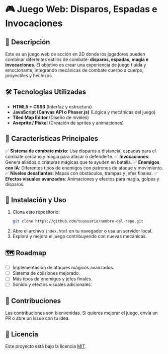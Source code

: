# 🎮 Juego Web: Disparos, Espadas e Invocaciones

## 📌 Descripción
Este es un juego web de acción en 2D donde los jugadores pueden combinar diferentes estilos de combate: **disparos, espadas, magia e invocaciones**. El objetivo es crear una experiencia de juego fluida y emocionante, integrando mecánicas de combate cuerpo a cuerpo, proyectiles y hechizos.

## 🛠 Tecnologías Utilizadas
- **HTML5 + CSS3** (Interfaz y estructura)
- **JavaScript (Canvas API o Phaser.js)** (Lógica y mecánicas del juego)
- **Tiled Map Editor** (Diseño de niveles)
- **Aseprite / Piskel** (Creación de sprites y animaciones)

## 🎯 Características Principales
✅ **Sistema de combate mixto**: Usa disparos a distancia, espadas para el combate cercano y magia para atacar o defenderte.
✅ **Invocaciones**: Genera aliados o criaturas mágicas que te ayuden en batalla.
✅ **Enemigos con IA**: Diferentes tipos de enemigos con patrones de ataque y movimiento.
✅ **Niveles desafiantes**: Mapas con obstáculos, trampas y jefes finales.
✅ **Efectos visuales avanzados**: Animaciones y efectos para magia, golpes y disparos.

## 🚀 Instalación y Uso
1. Clona este repositorio:
   ```bash
   git clone https://github.com/tuusuario/nombre-del-repo.git
   ```
2. Abre el archivo `index.html` en tu navegador o usa un servidor local.
3. Explora y mejora el juego contribuyendo con nuevas mecánicas.

## 🗺 Roadmap
- [ ] Implementación de ataques mágicos avanzados.
- [ ] Sistema de colisiones mejorado.
- [ ] Más tipos de enemigos y jefes finales.
- [ ] Sonido y efectos visuales adicionales.

## 🤝 Contribuciones
Las contribuciones son bienvenidas. Si quieres mejorar el juego, envía un PR o abre un issue con tu idea.

## 📜 Licencia
Este proyecto está bajo la licencia [MIT](LICENSE).

